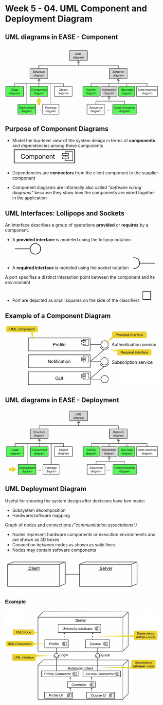 # Week 5 - 04. UML Component and Deployment Diagram

## UML diagrams in EASE - Component

![Image 01](./assets/04/image01.png)

## Purpose of Component Diagrams

* Model the top-level view of the system design in terms of **components** and dependencies among these components
![Image 02](./assets/04/image02.png)

* Dependencies are **connectors** from the client component to the supplier component
* Component diagrams are informally also called _"software wiring diagrams"_ because they show how the components are wired together in the application

## UML Interfaces: Lollipops and Sockets

An interface describes a group of operations **provided** or **requires** by a component.

* A **provided interface** is modeled using the lollipop notation
![Image 03](./assets/04/image03.png)
* A **required interface** is modeled using the socket notation
![Image 04](./assets/04/image04.png)

A port specifies a distinct interaction point between the component and its environment

* Port are depicted as small squares on the side of the classifiers
![Image 05](./assets/04/image05.png)


## Example of a Component Diagram

![Image 06](./assets/04/image06.png)


## UML diagrams in EASE - Deployment

![Image 07](./assets/04/image07.png)

## UML Deployment Diagram

Useful for showing the system design after decisions have ben made:

* Subsystem decomposition
* Hardware/software mapping

Graph of nodes and connections *("communication associations")*

* Nodes represent hardware components or execution environments and are shown as 3D boxes
* Connection between nodes as shown as solid lines
* Nodes may contain software components

![Image 08](./assets/04/image08.png)

### Example

![Image 09](./assets/04/image09.png)






